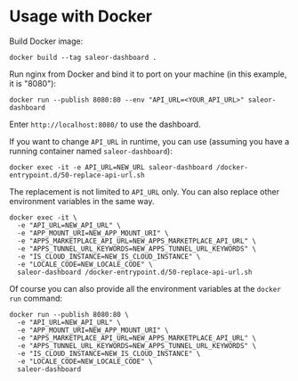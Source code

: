 # Usage with Docker

Build Docker image:

```shell
docker build --tag saleor-dashboard .
```

Run nginx from Docker and bind it to port on your machine (in this example, it is "8080"):

```shell
docker run --publish 8080:80 --env "API_URL=<YOUR_API_URL>" saleor-dashboard
```

Enter `http://localhost:8080/` to use the dashboard.

If you want to change `API_URL` in runtime, you can use (assuming you have a running container named `saleor-dashboard`):

```shell
docker exec -it -e API_URL=NEW_URL saleor-dashboard /docker-entrypoint.d/50-replace-api-url.sh
```

The replacement is not limited to `API_URL` only. You can also replace other environment variables in the same way.

```shell
docker exec -it \
  -e "API_URL=NEW_API_URL" \
  -e "APP_MOUNT_URI=NEW_APP_MOUNT_URI" \
  -e "APPS_MARKETPLACE_API_URL=NEW_APPS_MARKETPLACE_API_URL" \
  -e "APPS_TUNNEL_URL_KEYWORDS=NEW_APPS_TUNNEL_URL_KEYWORDS" \
  -e "IS_CLOUD_INSTANCE=NEW_IS_CLOUD_INSTANCE" \
  -e "LOCALE_CODE=NEW_LOCALE_CODE" \
  saleor-dashboard /docker-entrypoint.d/50-replace-api-url.sh
```

Of course you can also provide all the environment variables at the `docker run` command:

```shell
docker run --publish 8080:80 \
  -e "API_URL=NEW_API_URL" \
  -e "APP_MOUNT_URI=NEW_APP_MOUNT_URI" \
  -e "APPS_MARKETPLACE_API_URL=NEW_APPS_MARKETPLACE_API_URL" \
  -e "APPS_TUNNEL_URL_KEYWORDS=NEW_APPS_TUNNEL_URL_KEYWORDS" \
  -e "IS_CLOUD_INSTANCE=NEW_IS_CLOUD_INSTANCE" \
  -e "LOCALE_CODE=NEW_LOCALE_CODE" \
  saleor-dashboard
```
